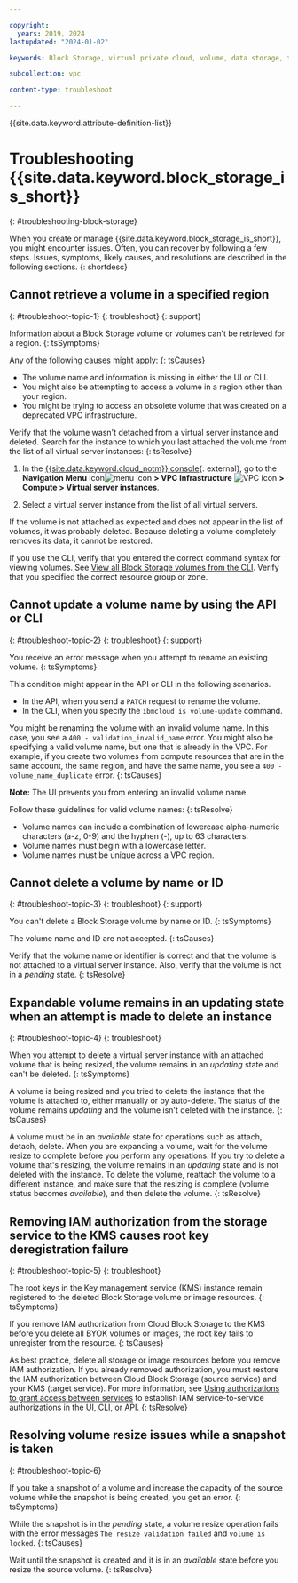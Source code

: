 ```yaml
---

copyright:
  years: 2019, 2024
lastupdated: "2024-01-02"

keywords: Block Storage, virtual private cloud, volume, data storage, troubleshooting, troubleshoot

subcollection: vpc

content-type: troubleshoot

---
```


{{site.data.keyword.attribute-definition-list}}

# Troubleshooting {{site.data.keyword.block_storage_is_short}}
{: #troubleshooting-block-storage}

When you create or manage {{site.data.keyword.block_storage_is_short}}, you might encounter issues. Often, you can recover by following a few steps. Issues, symptoms, likely causes, and resolutions are described in the following sections.
{: shortdesc}

## Cannot retrieve a volume in a specified region
{: #troubleshoot-topic-1}
{: troubleshoot}
{: support}

Information about a Block Storage volume or volumes can't be retrieved for a region.
{: tsSymptoms}

Any of the following causes might apply:
{: tsCauses}

* The volume name and information is missing in either the UI or CLI.
* You might also be attempting to access a volume in a region other than your region.
* You might be trying to access an obsolete volume that was created on a deprecated VPC infrastructure.

Verify that the volume wasn't detached from a virtual server instance and deleted. Search for the instance to which you last attached the volume from the list of all virtual server instances:
{: tsResolve}

1. In the [{{site.data.keyword.cloud_notm}} console](/login){: external}, go to the **Navigation Menu** icon![menu icon](../icons/icon_hamburger.svg) **> VPC Infrastructure** ![VPC icon](../../icons/vpc.svg) **> Compute > Virtual server instances**.

1. Select a virtual server instance from the list of all virtual servers.

If the volume is not attached as expected and does not appear in the list of volumes, it was probably deleted. Because deleting a volume completely removes its data, it cannot be restored.

If you use the CLI, verify that you entered the correct command syntax for viewing volumes. See [View all Block Storage volumes from the CLI](/docs/vpc?topic=vpc-viewing-block-storage-cli). Verify that you specified the correct resource group or zone.

## Cannot update a volume name by using the API or CLI
{: #troubleshoot-topic-2}
{: troubleshoot}
{: support}

You receive an error message when you attempt to rename an existing volume.
{: tsSymptoms}

This condition might appear in the API or CLI in the following scenarios.

* In the API, when you send a `PATCH` request to rename the volume.
* In the CLI, when you specify the `ibmcloud is volume-update` command.

You might be renaming the volume with an invalid volume name. In this case, you see a `400 - validation_invalid_name` error.
You might also be specifying a valid volume name, but one that is already in the VPC. For example, if you create two volumes from compute resources that are in the same account, the same region, and have the same name, you see a `400 - volume_name_duplicate` error.
{: tsCauses}

**Note:** The UI prevents you from entering an invalid volume name.

Follow these guidelines for valid volume names:
{: tsResolve}

* Volume names can include a combination of lowercase alpha-numeric characters (a-z, 0-9) and the hyphen (-), up to 63 characters.
* Volume names must begin with a lowercase letter.
* Volume names must be unique across a VPC region.

## Cannot delete a volume by name or ID
{: #troubleshoot-topic-3}
{: troubleshoot}
{: support}

You can't delete a Block Storage volume by name or ID.
{: tsSymptoms}

The volume name and ID are not accepted.
{: tsCauses}

Verify that the volume name or identifier is correct and that the volume is not attached to a virtual server instance. Also, verify that the volume is not in a _pending_ state.
{: tsResolve}

## Expandable volume remains in an updating state when an attempt is made to delete an instance
{: #troubleshoot-topic-4}
{: troubleshoot}

When you attempt to delete a virtual server instance with an attached volume that is being resized, the volume remains in an _updating_ state and can't be deleted.
{: tsSymptoms}

A volume is being resized and you tried to delete the instance that the volume is attached to, either manually or by auto-delete. The status of the volume remains _updating_ and the volume isn't deleted with the instance.
{: tsCauses}

A volume must be in an _available_ state for operations such as attach, detach, delete. When you are expanding a volume, wait for the volume resize to complete before you perform any operations. If you try to delete a volume that's resizing, the volume remains in an _updating_ state and is not deleted with the instance. To delete the volume, reattach the volume to a different instance, and make sure that the resizing is complete (volume status becomes _available_), and then delete the volume.
{: tsResolve}

## Removing IAM authorization from the storage service to the KMS causes root key deregistration failure
{: #troubleshoot-topic-5}
{: troubleshoot}

The root keys in the Key management service (KMS) instance remain registered to the deleted Block Storage volume or image resources.
{: tsSymptoms}

If you remove IAM authorization from Cloud Block Storage to the KMS before you delete all BYOK volumes or images, the root key fails to unregister from the resource.
{: tsCauses}

As best practice, delete all storage or image resources before you remove IAM authorization. If you already removed authorization, you must restore the IAM authorization between Cloud Block Storage (source service) and your KMS (target service). For more information, see [Using authorizations to grant access between services](/docs/account?topic=account-serviceauth) to establish IAM service-to-service authorizations in the UI, CLI, or API.
{: tsResolve}

## Resolving volume resize issues while a snapshot is taken
{: #troubleshoot-topic-6}

If you take a snapshot of a volume and increase the capacity of the source volume while the snapshot is being created, you get an error.
{: tsSymptoms}

While the snapshot is in the _pending_ state, a volume resize operation fails with the error messages `The resize validation failed` and `volume is locked`.
{: tsCauses}

Wait until the snapshot is created and it is in an _available_ state before you resize the source volume.
{: tsResolve}
